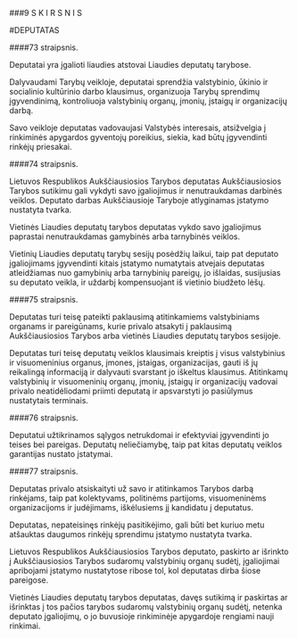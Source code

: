 ###9 S K I R S N I S

#DEPUTATAS

####73 straipsnis.

Deputatai yra įgalioti liaudies atstovai Liaudies deputatų tarybose.

Dalyvaudami Tarybų veikloje, deputatai sprendžia valstybinio, ūkinio ir socialinio kultūrinio darbo klausimus, organizuoja Tarybų sprendimų įgyvendinimą, kontroliuoja valstybinių organų, įmonių, įstaigų ir organizacijų darbą.

Savo veikloje deputatas vadovaujasi Valstybės interesais, atsižvelgia į rinkiminės apygardos gyventojų poreikius, siekia, kad būtų įgyvendinti rinkėjų priesakai.

####74 straipsnis.

Lietuvos Respublikos Aukščiausiosios Tarybos deputatas Aukščiausiosios Tarybos sutikimu gali vykdyti savo įgaliojimus ir nenutraukdamas darbinės veiklos. Deputato darbas Aukščiausioje Taryboje atlyginamas įstatymo nustatyta tvarka.

Vietinės Liaudies deputatų tarybos deputatas vykdo savo įgaliojimus paprastai nenutraukdamas gamybinės arba tarnybinės veiklos.

Vietinių Liaudies deputatų tarybų sesijų posėdžių laikui, taip pat deputato įgaliojimams įgyvendinti kitais įstatymo numatytais atvejais deputatas atleidžiamas nuo gamybinių arba tarnybinių pareigų, jo išlaidas, susijusias su deputato veikla, ir uždarbį kompensuojant iš vietinio biudžeto lėšų.

####75 straipsnis.

Deputatas turi teisę pateikti paklausimą atitinkamiems valstybiniams organams ir pareigūnams, kurie privalo atsakyti į paklausimą Aukščiausiosios Tarybos arba vietinės Liaudies deputatų tarybos sesijoje.

Deputatas turi teisę deputatų veiklos klausimais kreiptis į visus valstybinius ir visuomeninius organus, įmones, įstaigas, organizacijas, gauti iš jų reikalingą informaciją ir dalyvauti svarstant jo iškeltus klausimus. Atitinkamų valstybinių ir visuomeninių organų, įmonių, įstaigų ir organizacijų vadovai privalo neatidėliodami priimti deputatą ir apsvarstyti jo pasiūlymus nustatytais terminais.

####76 straipsnis.

Deputatui užtikrinamos sąlygos netrukdomai ir efektyviai įgyvendinti jo teises bei pareigas.
Deputatų neliečiamybę, taip pat kitas deputatų veiklos garantijas nustato įstatymai.

####77 straipsnis.

Deputatas privalo atsiskaityti už savo ir atitinkamos Tarybos darbą rinkėjams, taip pat kolektyvams, politinėms partijoms, visuomeninėms organizacijoms ir judėjimams, iškėlusiems jį kandidatu į deputatus.

Deputatas, nepateisinęs rinkėjų pasitikėjimo, gali būti bet kuriuo metu atšauktas daugumos rinkėjų sprendimu įstatymo nustatyta tvarka.

Lietuvos Respublikos Aukščiausiosios Tarybos deputato, paskirto ar išrinkto į Aukščiausiosios Tarybos sudaromų valstybinių organų sudėtį, įgaliojimai apribojami įstatymo nustatytose ribose tol, kol deputatas dirba šiose pareigose.

Vietinės Liaudies deputatų tarybos deputatas, davęs sutikimą ir paskirtas ar išrinktas į tos pačios tarybos sudaromų valstybinių organų sudėtį, netenka deputato įgaliojimų, o jo buvusioje rinkiminėje apygardoje rengiami nauji rinkimai.
